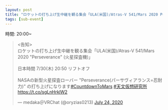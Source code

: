```yaml
---
layout: post
title: "ロケットの打ち上げ生中継を観る集会「ULA(米国)/Atras-V 541/Mars 2020 Perseverance (火星探査機)」"
tags: [sub-event]
---
```


時間: 20:00~

<blockquote class="twitter-tweet" data-theme="dark"><p lang="ja" dir="ltr">&lt;告知&gt;<br>ロケットの打ち上げ生中継を観る集会「ULA(米国)/Atras-V 541/Mars 2020 &quot;Perseverance&quot; (火星探査機)」<br><br>日本時間 7/30(木) 20:50 リフトオフ<br><br>NASAの新型火星探査ローバー &quot;Perseverance(パーサヴィアランス=忍耐力)&quot; の打ち上げになります<a href="https://twitter.com/hashtag/CountdownToMars?src=hash&amp;ref_src=twsrc%5Etfw">#CountdownToMars</a> <a href="https://twitter.com/hashtag/%E5%A4%A9%E6%96%87%E4%BB%AE%E6%83%B3%E7%A0%94%E7%A9%B6%E6%89%80?src=hash&amp;ref_src=twsrc%5Etfw">#天文仮想研究所</a> <a href="https://t.co/sgLnHrklW2">https://t.co/sgLnHrklW2</a></p>&mdash; medaka＠VRChat (@oryzias0213) <a href="https://twitter.com/oryzias0213/status/1286603048630931462?ref_src=twsrc%5Etfw">July 24, 2020</a></blockquote> <script async src="https://platform.twitter.com/widgets.js" charset="utf-8"></script>